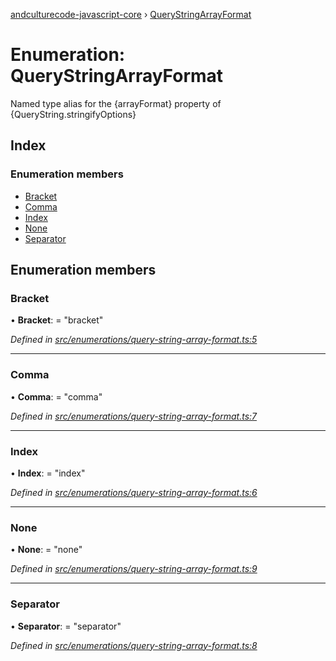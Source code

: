 [andculturecode-javascript-core](../README.md) › [QueryStringArrayFormat](querystringarrayformat.md)

# Enumeration: QueryStringArrayFormat

Named type alias for the {arrayFormat} property of {QueryString.stringifyOptions}

## Index

### Enumeration members

* [Bracket](querystringarrayformat.md#bracket)
* [Comma](querystringarrayformat.md#comma)
* [Index](querystringarrayformat.md#index)
* [None](querystringarrayformat.md#none)
* [Separator](querystringarrayformat.md#separator)

## Enumeration members

###  Bracket

• **Bracket**: = "bracket"

*Defined in [src/enumerations/query-string-array-format.ts:5](https://github.com/AndcultureCode/AndcultureCode.JavaScript.Core/blob/9ff85e0/src/enumerations/query-string-array-format.ts#L5)*

___

###  Comma

• **Comma**: = "comma"

*Defined in [src/enumerations/query-string-array-format.ts:7](https://github.com/AndcultureCode/AndcultureCode.JavaScript.Core/blob/9ff85e0/src/enumerations/query-string-array-format.ts#L7)*

___

###  Index

• **Index**: = "index"

*Defined in [src/enumerations/query-string-array-format.ts:6](https://github.com/AndcultureCode/AndcultureCode.JavaScript.Core/blob/9ff85e0/src/enumerations/query-string-array-format.ts#L6)*

___

###  None

• **None**: = "none"

*Defined in [src/enumerations/query-string-array-format.ts:9](https://github.com/AndcultureCode/AndcultureCode.JavaScript.Core/blob/9ff85e0/src/enumerations/query-string-array-format.ts#L9)*

___

###  Separator

• **Separator**: = "separator"

*Defined in [src/enumerations/query-string-array-format.ts:8](https://github.com/AndcultureCode/AndcultureCode.JavaScript.Core/blob/9ff85e0/src/enumerations/query-string-array-format.ts#L8)*
